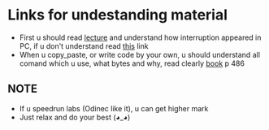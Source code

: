 # Links for undestanding material
- First u should read [lecture][lecture] and understand how interruption appeared in PC, if u don't understand read [this][fandom] link
-  When u copy_paste, or write code by your own, u should understand all comand which u use, what bytes and why, read clearly [book][book] p 486
## NOTE
- If u speedrun labs (Odinec like it), u can get higher mark
- Just relax and do your best (◕_◕)


[lecture]: [https://docviewer.yandex.by/view/0/?*=q2BK6rh6Q5qlo7EqjNfhNGWR42N7InVybCI6InlhLWRpc2stcHVibGljOi8vaGNYTnJMVzk1V3BiVlMybVdEekVRN1dzQkZnbk1OY3YzeVdVdFgwQVJrUEoyL1JmTkpyT3JraWlYamx0aUZkWStiM25DS0xDVlRKK1NJbmFPVXZ2SFE9PTov0JvQtdC60YbQuNC4Lz01XzA90J%2FQmtCf0YDQtdGA0YvQstCw0L3QuNC5Xy5wcHQiLCJ0aXRsZSI6Ij01XzA90J%2FQmtCf0YDQtdGA0YvQstCw0L3QuNC5Xy5wcHQiLCJub2lmcmFtZSI6ZmFsc2UsInVpZCI6IjAiLCJ0cyI6MTY0NjA0MjIyNjQyMiwieXUiOiI0MDI2Njk0MDAxNjQ2MDQyMjAyIn0%3D]
[fandom]: [https://osdev.fandom.com/ru/wiki/%D0%9F%D1%80%D0%BE%D0%B3%D1%80%D0%B0%D0%BC%D0%BC%D0%B8%D1%80%D1%83%D0%B5%D0%BC%D1%8B%D0%B9_%D0%BA%D0%BE%D0%BD%D1%82%D1%80%D0%BE%D0%BB%D0%BB%D0%B5%D1%80_%D0%BF%D1%80%D0%B5%D1%80%D1%8B%D0%B2%D0%B0%D0%BD%D0%B8%D0%B9]
[book]: [https://drive.google.com/file/d/1aG7Vo_kJ4ZMPGaH0aOFx7MC1hDn_T09z/view?usp=sharing]